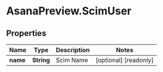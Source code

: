 # AsanaPreview.ScimUser

## Properties

Name | Type | Description | Notes
------------ | ------------- | ------------- | -------------
**name** | **String** | Scim Name | [optional] [readonly] 


